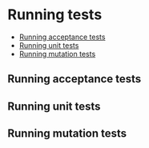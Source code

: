 # Running tests

* [Running acceptance tests](#running-acceptance-tests)
* [Running unit tests](#running-unit-tests)
* [Running mutation tests](#running-mutation-tests)

## Running acceptance tests

<explain-for-your-application>

## Running unit tests

<explain-for-your-application>

## Running mutation tests

<explain-for-your-application>